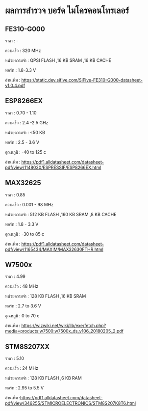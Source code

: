# ผลการสำรวจ บอร์ด ไมโครคอนโทรเลอร์
## FE310-G000
ราคา : -

ความเร็ว : 320 MHz

หน่วยความจำ :  QPSI FLASH ,16 KB SRAM ,16 KB CACHE

พอร์ท : 1.8-3.3 V

อ่านเพิ่ม : https://static.dev.sifive.com/SiFive-FE310-G000-datasheet-v1.0.4.pdf
## ESP8266EX
ราคา : 0.70 - 1.10

ความเร็ว : 2.4 -2.5 GHz

หน่วยความจำ : <50 KB

พอร์ท : 2.5 - 3.6 V

อุณหภูมิ : -40 to 125 c

อ่านเพิ่ม : https://pdf1.alldatasheet.com/datasheet-pdf/view/1148030/ESPRESSIF/ESP8266EX.html
## MAX32625
ราคา : 0.85

ความเร็ว : 0.001 - 98 MHz

หน่วยความจำ : 512 KB FLASH ,160 KB SRAM ,8 KB CACHE

พอร์ท : 1.8 - 3.3 V

อุณหภูมิ : -30 to 85 c

อ่านเพิ่ม : https://pdf1.alldatasheet.com/datasheet-pdf/view/1165434/MAXIM/MAX32630FTHR.html
## W7500x
ราคา : 4.99

ความเร็ว : 48 MHz

หน่วยความจำ : 128 KB FLASH ,16 KB SRAM

พอร์ท : 2.7 to 3.6 V

อุณหภูมิ : 0 to 70 c

อ่านเพิ่ม : https://wizwiki.net/wiki/lib/exe/fetch.php?media=products:w7500:w7500x_ds_v106_20180205_2.pdf
## STM8S207XX
ราคา : 5.10

ความเร็ว : 24 MHz

หน่วยความจำ : 128 KB FLASH ,6 KB RAM

พอร์ท : 2.95 to 5.5 V

อ่านเพิ่ม :https://pdf1.alldatasheet.com/datasheet-pdf/view/346255/STMICROELECTRONICS/STM8S207K8T6.html
